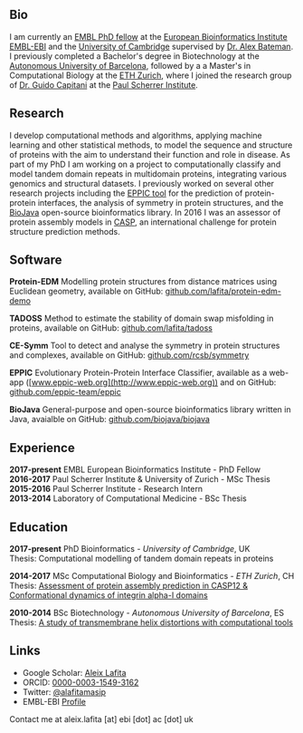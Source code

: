 
## Bio

I am currently an [EMBL PhD fellow](https://www.ebi.ac.uk/about/people/aleix-lafita-masip) at the [European Bioinformatics Institute EMBL-EBI](https://www.ebi.ac.uk/) and the [University of Cambridge](https://www.cam.ac.uk) supervised by [Dr. Alex Bateman](https://www.ebi.ac.uk/research/bateman).
I previously completed a Bachelor's degree in Biotechnology at the [Autonomous University of Barcelona](https://www.uab.cat/en/), followed by a a Master's in Computational Biology at the [ETH Zurich](https://ethz.ch), where I joined the research group of [Dr. Guido Capitani](https://www.psi.ch/en/lbr/guido-capitani-1970-2017) at the [Paul Scherrer Institute](https://www.psi.ch).

## Research

I develop computational methods and algorithms, applying machine learning and other statistical methods, to model the sequence and structure of proteins with the aim to understand their function and role in disease.
As part of my PhD I am working on a project to computationally classify and model tandem domain repeats in multidomain proteins, integrating various genomics and structural datasets. 
I previously worked on several other research projects including the [EPPIC tool](http://www.eppic-web.org/ewui/) for the prediction of protein-protein interfaces, the analysis of symmetry in protein structures, and the [BioJava](https://biojava.org/) open-source bioinformatics library. 
In 2016 I was an assessor of protein assembly models in [CASP](https://predictioncenter.org/), an international challenge for protein structure prediction methods.

## Software

**Protein-EDM** Modelling protein structures from distance matrices using Euclidean geometry, available on GitHub: [github.com/lafita/protein-edm-demo](https://github.com/lafita/protein-edm-demo)

**TADOSS** Method to estimate the stability of domain swap misfolding in proteins, available on GitHub: [github.com/lafita/tadoss](https://github.com/lafita/tadoss)

**CE-Symm** Tool to detect and analyse the symmetry in protein structures and complexes, available on GitHub: [github.com/rcsb/symmetry](https://github.com/rcsb/symmetry)

**EPPIC** Evolutionary Protein-Protein Interface Classifier, available as a web-app ([www.eppic-web.org](http://www.eppic-web.org)) and on GitHub: [github.com/eppic-team/eppic](https://github.com/eppic-team/eppic)

**BioJava** General-purpose and open-source bioinformatics library written in Java, avaialble on GitHub: [github.com/biojava/biojava](https://github.com/biojava/biojava)

## Experience

**2017-present** EMBL European Bioinformatics Institute - PhD Fellow  
**2016-2017** Paul Scherrer Institute & University of Zurich - MSc Thesis  
**2015-2016** Paul Scherrer Institute - Research Intern  
**2013-2014** Laboratory of Computational Medicine - BSc Thesis  

## Education

**2017-present** PhD Bioinformatics - *University of Cambridge*, UK  
Thesis: Computational modelling of tandem domain repeats in proteins

**2014-2017** MSc Computational Biology and Bioinformatics - *ETH Zurich*, CH  
Thesis: [Assessment of protein assembly prediction in CASP12 & Conformational dynamics of integrin alpha-I domains](https://doi.org/10.3929/ethz-a-010863273)

**2010-2014** BSc Biotechnology - *Autonomous University of Barcelona*, ES  
Thesis: [A study of transmembrane helix distortions with computational tools](https://ddd.uab.cat/record/119344)

## Links

- Google Scholar: [Aleix Lafita](https://scholar.google.co.uk/citations?user=iOg-7nQAAAAJ&hl)
- ORCID: [0000-0003-1549-3162](https://orcid.org/0000-0003-1549-3162)
- Twitter: [@alafitamasip](https://twitter.com/alafitamasip)
- EMBL-EBI [Profile](https://www.ebi.ac.uk/about/people/aleix-lafita-masip)

Contact me at aleix.lafita [at] ebi [dot] ac [dot] uk
